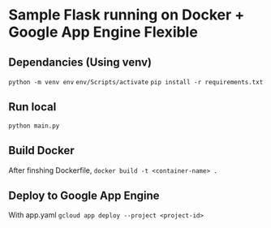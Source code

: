 # Sample Flask running on Docker + Google App Engine Flexible

## Dependancies (Using venv)
```python -m venv env```
```env/Scripts/activate```
```pip install -r requirements.txt```

## Run local
```python main.py```

## Build Docker
After finshing Dockerfile,
```docker build -t <container-name> .```

## Deploy to Google App Engine
With app.yaml
```gcloud app deploy --project <project-id>```